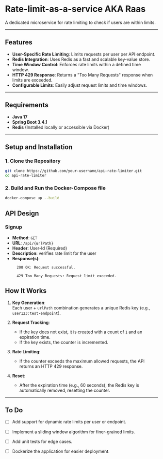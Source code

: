 # Rate-limit-as-a-service AKA Raas
A dedicated microservice for rate limiting to check if users are within limits.

---

## Features

- **User-Specific Rate Limiting**: Limits requests per user per API endpoint.
- **Redis Integration**: Uses Redis as a fast and scalable key-value store.
- **Time Window Control**: Enforces rate limits within a defined time window.
- **HTTP 429 Response**: Returns a "Too Many Requests" response when limits are exceeded.
- **Configurable Limits**: Easily adjust request limits and time windows.

---

## Requirements

- **Java 17**
- **Spring Boot 3.4.1**
- **Redis** (Installed locally or accessible via Docker)

---

## Setup and Installation

### 1. Clone the Repository

```bash
git clone https://github.com/your-username/api-rate-limiter.git
cd api-rate-limiter
```
### 2. Build and Run the Docker-Compose file

```bash
docker-compose up --build
```
## API Design

### **Signup**
- **Method**: `GET`
- **URL**: `/api/{urlPath}`
- **Header**: User-Id (Required)
- **Description**: verifies rate limit for the user
- **Response(s)**:
  ```
    200 OK: Request successful.
  ```
  ```
    429 Too Many Requests: Request limit exceeded.
  ```
## How It Works

1. **Key Generation**:  
   Each user + `urlPath` combination generates a unique Redis key (e.g., `user123:test-endpoint`).

2. **Request Tracking**:
   - If the key does not exist, it is created with a count of `1` and an expiration time.
   - If the key exists, the counter is incremented.

3. **Rate Limiting**:
   - If the counter exceeds the maximum allowed requests, the API returns an HTTP 429 response.

4. **Reset**:
   - After the expiration time (e.g., 60 seconds), the Redis key is automatically removed, resetting the counter.

---

## To Do

- [ ] Add support for dynamic rate limits per user or endpoint.
- [ ] Implement a sliding window algorithm for finer-grained limits.
- [ ] Add unit tests for edge cases.
- [ ] Dockerize the application for easier deployment.

